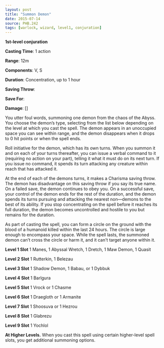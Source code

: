 ```yaml
---
layout: post
title: "Summon Demon"
date: 2015-07-14
source: PHB.242
tags: [warlock, wizard, level1, conjuration]
---
```


**1st-level conjuration**

**Casting Time**: 1 action

**Range**: 12m

**Components**: V, S

**Duration**: Concentration, up to 1 hour

**Saving Throw**:

**Save For**:

**Damage**: []

You utter foul words, summoning one demon from the chaos of the Abyss. You choose the demon’s type, selecting from the list below depending on the level at which you cast the spell. The demon appears in an unoccupied space you can see within range, and the demon disappears when it drops to 0 hit points or when the spell ends.

Roll initiative for the demon, which has its own turns. When you summon it and on each of your turns thereafter, you can issue a verbal command to it (requiring no action on your part), telling it what it must do on its next turn. If you issue no command, it spends its turn attacking any creature within reach that has attacked it.

At the end of each of the demons turns, it makes a Charisma saving throw. The demon has disadvantage on this saving throw if you say its true name. On a failed save, the demon continues to obey you. On a successful save, your control of the demon ends for the rest of the duration, and the demon spends its turns pursuing and attacking the nearest non—demons to the best of its ability. If you stop concentrating on the spell before it reaches its full duration, the demon becomes uncontrolled and hostile to you but remains for the duration.

As part of casting the spell, you can form a circle on the ground with the blood of a humanoid killed within the last 24 hours. The circle is large enough to encompass your space. While the spell lasts, the summoned demon can’t cross the circle or harm it, and it can't target anyone within it.

**Level 1 Slot** 1 Manes, 1 Abyssal Wretch, 1 Dretch, 1 Maw Demon, 1 Quasit

**Level 2 Slot** 1 Rutterkin, 1 Belezau

**Level 3 Slot** 1 Shadow Demon, 1 Babau, or 1 Dybbuk

**Level 4 Slot** 1 Barlgura

**Level 5 Slot** 1 Vrock or 1 Chasme

**Level 6 Slot** 1 Draegloth or 1 Armanite

**Level 7 Slot** 1 Shoosuva or 1 Hezrou

**Level 8 Slot** 1 Glabrezu

**Level 9 Slot** 1 Yochlol

**At Higher Levels.** When you cast this spell using certain higher-level spell slots, you get additional summoning options.